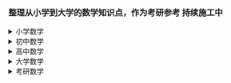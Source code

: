 ### 整理从小学到大学的数学知识点，作为考研参考  持续施工中

<details>
	<summary>小学数学</summary>
- [x] [度量衡](https://github.com/FiredEarthMusic/KY-Math/blob/master/%E5%B0%8F%E5%AD%A6%E6%95%B0%E5%AD%A6/%E5%BA%A6%E9%87%8F%E8%A1%A1.md)
- [x] [概念](https://github.com/FiredEarthMusic/KY-Math/blob/master/%E5%B0%8F%E5%AD%A6%E6%95%B0%E5%AD%A6/%E6%A6%82%E5%BF%B5.md)
- [x] [面积计算公式](https://github.com/FiredEarthMusic/KY-Math/blob/master/%E5%B0%8F%E5%AD%A6%E6%95%B0%E5%AD%A6/%E9%9D%A2%E7%A7%AF%E8%AE%A1%E7%AE%97%E5%85%AC%E5%BC%8F.md)
- [x] [数量关系计算](https://github.com/FiredEarthMusic/KY-Math/blob/master/%E5%B0%8F%E5%AD%A6%E6%95%B0%E5%AD%A6/%E6%95%B0%E9%87%8F%E5%85%B3%E7%B3%BB%E8%AE%A1%E7%AE%97.md)
- [x] [算术方面](https://github.com/FiredEarthMusic/KY-Math/blob/master/%E5%B0%8F%E5%AD%A6%E6%95%B0%E5%AD%A6/%E7%AE%97%E6%9C%AF%E6%96%B9%E9%9D%A2.md)
- [x] [运算规则](https://github.com/FiredEarthMusic/KY-Math/blob/master/%E5%B0%8F%E5%AD%A6%E6%95%B0%E5%AD%A6/%E8%BF%90%E7%AE%97%E8%A7%84%E5%88%99.md)	
</details>
<details>
	<summary>初中数学</summary>
</details>
<details>
	<summary>高中数学</summary>
</details>
<details>
	<summary>大学数学</summary>
</details>
<details>
	<summary>考研数学</summary>
</details>